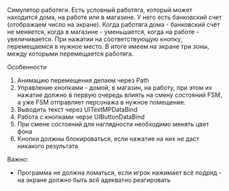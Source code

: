 Симулятор работяги.
Есть условный работяга, который может находится дома, на работе или в магазине. 
У него есть банковский счет (отображаем число на экране). 
Когда работяга дома - банковский счёт не меняется, когда в магазине - уменьшается, когда на работе - увеличивается.
При нажатии на соответствующую кнопку, перемещаемся в нужное место.
В итоге имеем на экране три зоны, между которыми перемещается работяга.

Особенности
1. Анимацию перемещения делаем через Path
2. Управление кнопками - домой, в магазин, на работу, при этом их нажатие должно в первую очередь влиять на смену состояний FSM, 
а уже FSM отправляет персонажа в нужное помещение.
3. Выводить текст через UITextMPDataBind
4. Работа с кнопками черзе UIButtonDataBind
5. При смене состояний для наглядности необходимо менять цвет фона
6. Кнопки должны блокироваться, если нажатие на них не даст никакого результата

Важно:
- Программа не должна ломаться, если игрок нажимает всё подряд - на экране должно быть всё адекватно реагировать
